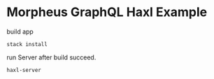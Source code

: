 # Morpheus GraphQL Haxl Example

build app

```ssh
stack install 
```

run Server after build succeed.

```ssh
haxl-server
```

